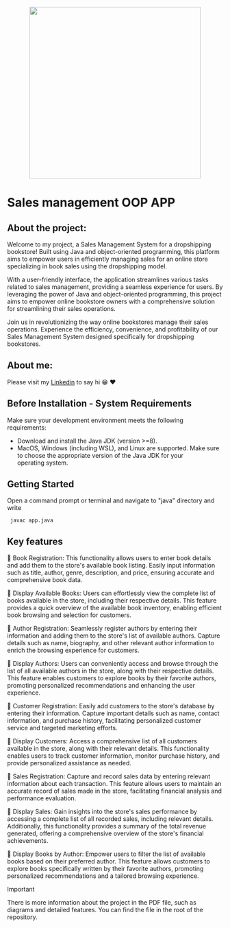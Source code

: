 <p align="center"><img src="https://i.imgur.com/vHOstez.png" width="400"></p>


# Sales management OOP APP

## About the project:

Welcome to my project, a Sales Management System for a dropshipping bookstore! Built using Java and object-oriented programming, this platform aims to empower users in efficiently managing sales for an online store specializing in book sales using the dropshipping model.

With a user-friendly interface, the application streamlines various tasks related to sales management, providing a seamless experience for users.  By leveraging the power of Java and object-oriented programming, this project aims to empower online bookstore owners with a comprehensive solution for streamlining their sales operations.

Join us in revolutionizing the way online bookstores manage their sales operations. Experience the efficiency, convenience, and profitability of our Sales Management System designed specifically for dropshipping bookstores.

## About me:

Please visit my [Linkedin](https://www.linkedin.com/in/arenadaiana/) to say hi	:grin:  ♥

## Before Installation - System Requirements

Make sure your development environment meets the following requirements:

 - Download and install the Java JDK (version >=8). 
 - MacOS, Windows (including WSL), and Linux are supported. Make sure to choose the appropriate version of the Java JDK for your    operating system.


## Getting Started

Open a command prompt or terminal and navigate to "java" directory and write

```
 javac app.java 
```

## Key features

📖 Book Registration: This functionality allows users to enter book details and add them to the store's available book listing. Easily input information such as title, author, genre, description, and price, ensuring accurate and comprehensive book data.

📖 Display Available Books: Users can effortlessly view the complete list of books available in the store, including their respective details. This feature provides a quick overview of the available book inventory, enabling efficient book browsing and selection for customers.

📖 Author Registration: Seamlessly register authors by entering their information and adding them to the store's list of available authors. Capture details such as name, biography, and other relevant author information to enrich the browsing experience for customers.

📖 Display Authors: Users can conveniently access and browse through the list of all available authors in the store, along with their respective details. This feature enables customers to explore books by their favorite authors, promoting personalized recommendations and enhancing the user experience.

📖 Customer Registration: Easily add customers to the store's database by entering their information. Capture important details such as name, contact information, and purchase history, facilitating personalized customer service and targeted marketing efforts.

📖 Display Customers: Access a comprehensive list of all customers available in the store, along with their relevant details. This functionality enables users to track customer information, monitor purchase history, and provide personalized assistance as needed.

📖 Sales Registration: Capture and record sales data by entering relevant information about each transaction. This feature allows users to maintain an accurate record of sales made in the store, facilitating financial analysis and performance evaluation.

📖 Display Sales: Gain insights into the store's sales performance by accessing a complete list of all recorded sales, including relevant details. Additionally, this functionality provides a summary of the total revenue generated, offering a comprehensive overview of the store's financial achievements.

📖 Display Books by Author: Empower users to filter the list of available books based on their preferred author. This feature allows customers to explore books specifically written by their favorite authors, promoting personalized recommendations and a tailored browsing experience.

> [!IMPORTANT]  
> There is more information about the project in the PDF file, such as diagrams and detailed features. You can find the file in the root of the repository.



